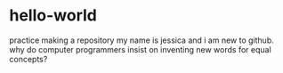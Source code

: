 # hello-world
practice making a repository
my name is jessica and i am new to github. why do computer programmers insist on inventing new words for equal concepts?
